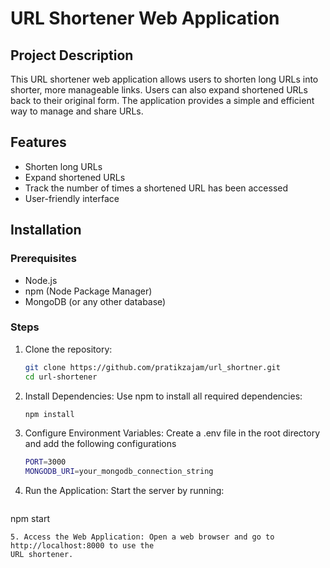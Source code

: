 # URL Shortener Web Application

## Project Description

This URL shortener web application allows users to shorten long URLs into shorter, more manageable links. Users can also expand shortened URLs back to their original form. The application provides a simple and efficient way to manage and share URLs.

## Features

- Shorten long URLs
- Expand shortened URLs
- Track the number of times a shortened URL has been accessed
- User-friendly interface

## Installation

### Prerequisites

- Node.js
- npm (Node Package Manager)
- MongoDB (or any other database)

### Steps

1. Clone the repository:
   ```sh
   git clone https://github.com/pratikzajam/url_shortner.git
   cd url-shortener
   ```

2. Install Dependencies: Use npm to install all required dependencies:
   ```sh
   npm install
   ```

3. Configure Environment Variables: Create a .env file in the root directory and add 
   the following configurations     
   ```sh
   PORT=3000
   MONGODB_URI=your_mongodb_connection_string
   ```
4. Run the Application: Start the server by running:  
   ```sh
  npm start
   ```
5. Access the Web Application: Open a web browser and go to http://localhost:8000 to use the
   URL shortener.

